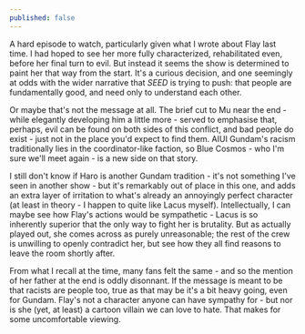 ```yaml
---
published: false
---
```


A hard episode to watch, particularly given what I wrote about Flay last time. I had hoped to see her more fully characterized, rehabilitated even, before her final turn to evil. But instead it seems the show is determined to paint her that way from the start. It's a curious decision, and one seemingly at odds with the wider narrative that *SEED* is trying to push: that people are fundamentally good, and need only to understand each other.

Or maybe that's not the message at all. The brief cut to Mu near the end - while elegantly developing him a little more - served to emphasise that, perhaps, evil can be found on both sides of this conflict, and bad people do exist - just not in the place you'd expect to find them. AIUI Gundam's racism traditionally lies in the coordinator-like faction, so Blue Cosmos - who I'm sure we'll meet again - is a new side on that story.

I still don't know if Haro is another Gundam tradition - it's not something I've seen in another show - but it's remarkably out of place in this one, and adds an extra layer of irritation to what's already an annoyingly perfect character (at least in theory - I happen to quite like Lacus myself). Intellectually, I can maybe see how Flay's actions would be sympathetic - Lacus is so inherently superior that the only way to fight her is brutality. But as actually played out, she comes across as purely unreasonable; the rest of the crew is unwilling to openly contradict her, but see how they all find reasons to leave the room shortly after.

From what I recall at the time, many fans felt the same - and so the mention of her father at the end is oddly disonnant. If the message is meant to be that racists are people too, true as that may be it's a bit heavy going, even for Gundam. Flay's not a character anyone can have sympathy for - but nor is she (yet, at least) a cartoon villain we can love to hate. That makes for some uncomfortable viewing.